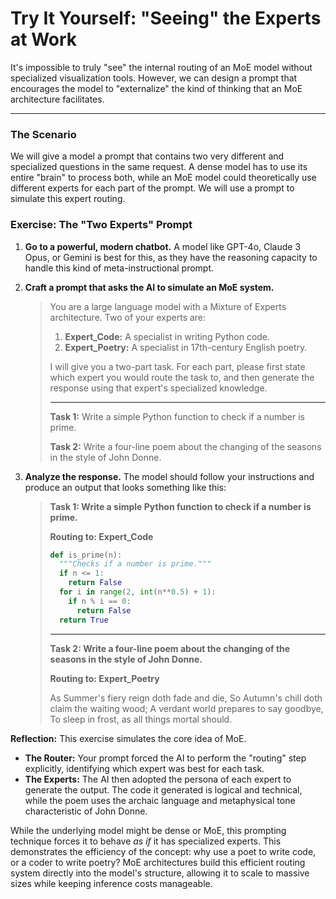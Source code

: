 # Try It Yourself: "Seeing" the Experts at Work

It's impossible to truly "see" the internal routing of an MoE model without specialized visualization tools. However, we can design a prompt that encourages the model to "externalize" the kind of thinking that an MoE architecture facilitates.

---

### The Scenario

We will give a model a prompt that contains two very different and specialized questions in the same request. A dense model has to use its entire "brain" to process both, while an MoE model could theoretically use different experts for each part of the prompt. We will use a prompt to simulate this expert routing.

### Exercise: The "Two Experts" Prompt

1.  **Go to a powerful, modern chatbot.** A model like GPT-4o, Claude 3 Opus, or Gemini is best for this, as they have the reasoning capacity to handle this kind of meta-instructional prompt.

2.  **Craft a prompt that asks the AI to simulate an MoE system.**
    > You are a large language model with a Mixture of Experts architecture. Two of your experts are:
    > 1.  **Expert_Code:** A specialist in writing Python code.
    > 2.  **Expert_Poetry:** A specialist in 17th-century English poetry.
    >
    > I will give you a two-part task. For each part, please first state which expert you would route the task to, and then generate the response using that expert's specialized knowledge.
    >
    > ---
    >
    > **Task 1:** Write a simple Python function to check if a number is prime.
    >
    > **Task 2:** Write a four-line poem about the changing of the seasons in the style of John Donne.

3.  **Analyze the response.** The model should follow your instructions and produce an output that looks something like this:

    > **Task 1: Write a simple Python function to check if a number is prime.**
    >
    > **Routing to: Expert_Code**
    >
    > ```python
    > def is_prime(n):
    >   """Checks if a number is prime."""
    >   if n <= 1:
    >     return False
    >   for i in range(2, int(n**0.5) + 1):
    >     if n % i == 0:
    >       return False
    >   return True
    > ```
    >
    > ---
    >
    > **Task 2: Write a four-line poem about the changing of the seasons in the style of John Donne.**
    >
    > **Routing to: Expert_Poetry**
    >
    > As Summer's fiery reign doth fade and die,
    > So Autumn's chill doth claim the waiting wood;
    > A verdant world prepares to say goodbye,
    > To sleep in frost, as all things mortal should.

**Reflection:**
This exercise simulates the core idea of MoE.
*   **The Router:** Your prompt forced the AI to perform the "routing" step explicitly, identifying which expert was best for each task.
*   **The Experts:** The AI then adopted the persona of each expert to generate the output. The code it generated is logical and technical, while the poem uses the archaic language and metaphysical tone characteristic of John Donne.

While the underlying model might be dense or MoE, this prompting technique forces it to behave *as if* it has specialized experts. This demonstrates the efficiency of the concept: why use a poet to write code, or a coder to write poetry? MoE architectures build this efficient routing system directly into the model's structure, allowing it to scale to massive sizes while keeping inference costs manageable.
